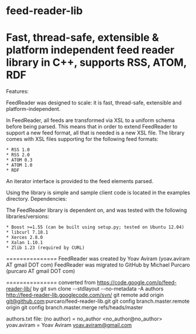 feed-reader-lib
===============
Fast, thread-safe, extensible &amp; platform independent feed reader library in C++, supports RSS, ATOM, RDF
===============
Features:

FeedReader was designed to scale: it is fast, thread-safe, extensible and platform-independent.

In FeedReader, all feeds are transformed via XSL to a uniform schema before being parsed.
This means that in order to extend FeedReader to support a new feed format, all that is needed is a new XSL file.
The library comes with XSL files supporting for the following feed formats:

    * RSS 1.0
    * RSS 2.0
    * ATOM 0.3
    * ATOM 1.0
    * RDF

An iterator interface is provided to the feed elements parsed.

Using the library is simple and sample client code is located in the examples directory.
Dependencies:

The FeedReader library is dependent on, and was tested with the following libraries/versions:

    * Boost >=1.55 (can be built using setup.py; tested on Ubuntu 12.04)
    * libcurl 7.18.1
    * Xerces 2.8.0
    * Xalan 1.10.1
    * Zlib 1.23 (required by CURL)

===============
FeedReader was created by Yoav Aviram (yoav.aviram AT gmail DOT com)
FeedReader was migrated to GitHub by Michael Purcaro (purcaro AT gmail DOT com)

===============
converted from https://code.google.com/p/feed-reader-lib/ by
git svn clone --stdlayout --no-metadata -A authors  http://feed-reader-lib.googlecode.com/svn/
git remote add origin git@github.com:purcaro/feed-reader-lib.git
git config branch.master.remote origin
git config branch.master.merge refs/heads/master

authors.txt file:
(no author) = no_author <no_author@no_author>
yoav.aviram = Yoav Aviram <yoav.aviram@gmail.com>
